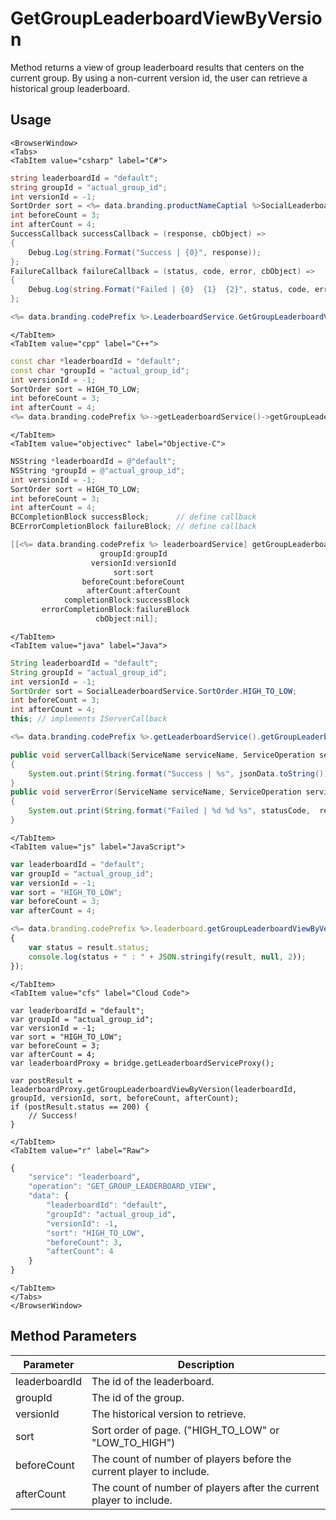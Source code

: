 # GetGroupLeaderboardViewByVersion

Method returns a view of group leaderboard results that centers on the current group. By using a non-current version id, the user can retrieve a historical group leaderboard.

<PartialServop service_name="leaderboard" operation_name="GET_GROUP_LEADERBOARD_VIEW" />

## Usage

```mdx-code-block
<BrowserWindow>
<Tabs>
<TabItem value="csharp" label="C#">
```

```csharp
string leaderboardId = "default";
string groupId = "actual_group_id";
int versionId = -1;
SortOrder sort = <%= data.branding.productNameCaptial %>SocialLeaderboard.SortOrder.HIGH_TO_LOW;
int beforeCount = 3;
int afterCount = 4;
SuccessCallback successCallback = (response, cbObject) =>
{
    Debug.Log(string.Format("Success | {0}", response));
};
FailureCallback failureCallback = (status, code, error, cbObject) =>
{
    Debug.Log(string.Format("Failed | {0}  {1}  {2}", status, code, error));
};

<%= data.branding.codePrefix %>.LeaderboardService.GetGroupLeaderboardViewByVersion(leaderboardId, groupId, versionId, sort, beforeCount, afterCount, successCallback, failureCallback);
```

```mdx-code-block
</TabItem>
<TabItem value="cpp" label="C++">
```

```cpp
const char *leaderboardId = "default";
const char *groupId = "actual_group_id";
int versionId = -1;
SortOrder sort = HIGH_TO_LOW;
int beforeCount = 3;
int afterCount = 4;
<%= data.branding.codePrefix %>->getLeaderboardService()->getGroupLeaderboardViewByVersion(leaderboardId, groupId, versionId, sort, beforeCount, afterCount, this);
```

```mdx-code-block
</TabItem>
<TabItem value="objectivec" label="Objective-C">
```

```objectivec
NSString *leaderboardId = @"default";
NSString *groupId = @"actual_group_id";
int versionId = -1;
SortOrder sort = HIGH_TO_LOW;
int beforeCount = 3;
int afterCount = 4;
BCCompletionBlock successBlock;      // define callback
BCErrorCompletionBlock failureBlock; // define callback

[[<%= data.branding.codePrefix %> leaderboardService] getGroupLeaderboardViewByVersion:leaderboardId
                    groupId:groupId
                  versionId:versionId
                       sort:sort
                beforeCount:beforeCount
                 afterCount:afterCount
            completionBlock:successBlock
       errorCompletionBlock:failureBlock
                   cbObject:nil];
```

```mdx-code-block
</TabItem>
<TabItem value="java" label="Java">
```

```java
String leaderboardId = "default";
String groupId = "actual_group_id";
int versionId = -1;
SortOrder sort = SocialLeaderboardService.SortOrder.HIGH_TO_LOW;
int beforeCount = 3;
int afterCount = 4;
this; // implements IServerCallback

<%= data.branding.codePrefix %>.getLeaderboardService().getGroupLeaderboardViewByVersion(leaderboardId, groupId, versionId, sort, beforeCount, afterCount, this);

public void serverCallback(ServiceName serviceName, ServiceOperation serviceOperation, JSONObject jsonData)
{
    System.out.print(String.format("Success | %s", jsonData.toString()));
}
public void serverError(ServiceName serviceName, ServiceOperation serviceOperation, int statusCode, int reasonCode, String jsonError)
{
    System.out.print(String.format("Failed | %d %d %s", statusCode,  reasonCode, jsonError.toString()));
}
```

```mdx-code-block
</TabItem>
<TabItem value="js" label="JavaScript">
```

```javascript
var leaderboardId = "default";
var groupId = "actual_group_id";
var versionId = -1;
var sort = "HIGH_TO_LOW";
var beforeCount = 3;
var afterCount = 4;

<%= data.branding.codePrefix %>.leaderboard.getGroupLeaderboardViewByVersion(leaderboardId, groupId, versionId, sort, beforeCount, afterCount, result =>
{
	var status = result.status;
	console.log(status + " : " + JSON.stringify(result, null, 2));
});
```

```mdx-code-block
</TabItem>
<TabItem value="cfs" label="Cloud Code">
```

```cfscript
var leaderboardId = "default";
var groupId = "actual_group_id";
var versionId = -1;
var sort = "HIGH_TO_LOW";
var beforeCount = 3;
var afterCount = 4;
var leaderboardProxy = bridge.getLeaderboardServiceProxy();

var postResult = leaderboardProxy.getGroupLeaderboardViewByVersion(leaderboardId, groupId, versionId, sort, beforeCount, afterCount);
if (postResult.status == 200) {
    // Success!
}
```

```mdx-code-block
</TabItem>
<TabItem value="r" label="Raw">
```

```r
{
	"service": "leaderboard",
	"operation": "GET_GROUP_LEADERBOARD_VIEW",
	"data": {
		"leaderboardId": "default",
		"groupId": "actual_group_id",
   		"versionId": -1,
		"sort": "HIGH_TO_LOW",
		"beforeCount": 3,
		"afterCount": 4
	}
}
```

```mdx-code-block
</TabItem>
</Tabs>
</BrowserWindow>
```

## Method Parameters
Parameter | Description
--------- | -----------
leaderboardId | The id of the leaderboard.
groupId | The id of the group. 
versionId | The historical version to retrieve.
sort | Sort order of page. ("HIGH_TO_LOW" or "LOW_TO_HIGH")
beforeCount | The count of number of players before the current player to include.
afterCount | The count of number of players after the current player to include.


